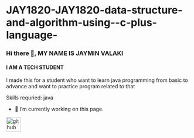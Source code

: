 # JAY1820-JAY1820-data-structure-and-algorithm-using--c-plus-language-
### Hi there 👋, MY NAME IS JAYMIN VALAKI
#### I AM A TECH STUDENT
I made this for a student who want to learn java programming from basic to advance
and want to practice program related to that

Skills requried: java

- 🔭 I’m currently working on this page. 


[<img src='https://cdn.jsdelivr.net/npm/simple-icons@3.0.1/icons/github.svg' alt='github' height='40'>](https://github.com/JAY1820/JAVA-PROGRAMMING)  

